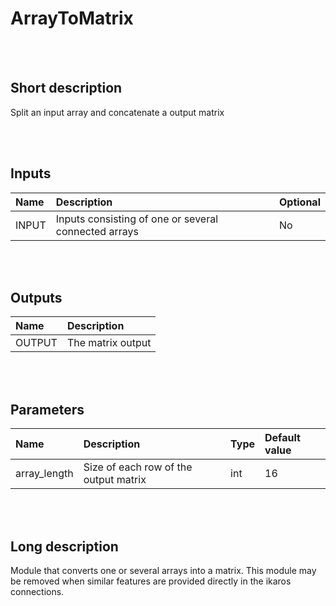 # ArrayToMatrix


<br><br>
## Short description

Split an input array and concatenate a output matrix

<br><br>

## Inputs

|Name|Description|Optional|
|:----|:-----------|:-------|
|INPUT|Inputs consisting of one or several connected arrays|No|

<br><br>

## Outputs

|Name|Description|
|:----|:-----------|
|OUTPUT|The matrix output|

<br><br>

## Parameters

|Name|Description|Type|Default value|
|:----|:-----------|:----|:-------------|
|array_length|Size of each row of the output matrix|int|16|

<br><br>
## Long description
Module that converts one or several arrays into a matrix.
        This module may be removed when similar features are provided directly in the ikaros connections.